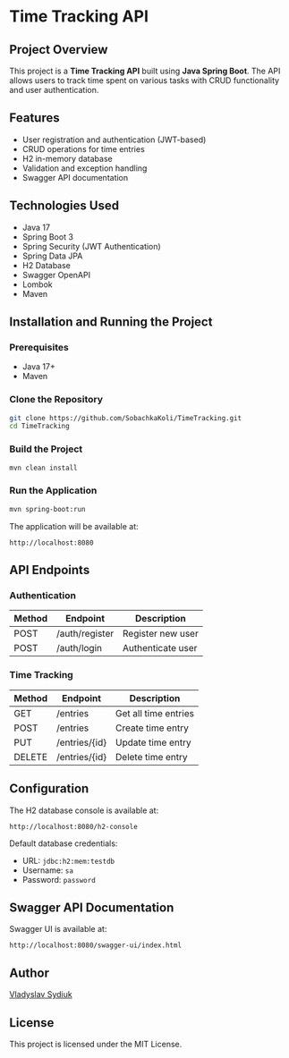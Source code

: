 # Time Tracking API

## Project Overview
This project is a **Time Tracking API** built using **Java Spring Boot**. The API allows users to track time spent on various tasks with CRUD functionality and user authentication.

## Features
- User registration and authentication (JWT-based)
- CRUD operations for time entries
- H2 in-memory database
- Validation and exception handling
- Swagger API documentation

## Technologies Used
- Java 17
- Spring Boot 3
- Spring Security (JWT Authentication)
- Spring Data JPA
- H2 Database
- Swagger OpenAPI
- Lombok
- Maven

## Installation and Running the Project

### Prerequisites
- Java 17+
- Maven

### Clone the Repository
```bash
git clone https://github.com/SobachkaKoli/TimeTracking.git
cd TimeTracking
```

### Build the Project
```bash
mvn clean install
```

### Run the Application
```bash
mvn spring-boot:run
```

The application will be available at:
```
http://localhost:8080
```

## API Endpoints

### Authentication
| Method | Endpoint        | Description        |
|--------|----------------|-------------------|
| POST   | /auth/register | Register new user |
| POST   | /auth/login    | Authenticate user |

### Time Tracking
| Method | Endpoint        | Description        |
|--------|----------------|-------------------|
| GET    | /entries       | Get all time entries |
| POST   | /entries       | Create time entry    |
| PUT    | /entries/{id}  | Update time entry    |
| DELETE | /entries/{id}  | Delete time entry    |

## Configuration
The H2 database console is available at:
```
http://localhost:8080/h2-console
```
Default database credentials:
- URL: `jdbc:h2:mem:testdb`
- Username: `sa`
- Password: `password`

## Swagger API Documentation
Swagger UI is available at:
```
http://localhost:8080/swagger-ui/index.html
```

## Author
[Vladyslav Sydiuk](https://github.com/SobachkaKoli)

## License
This project is licensed under the MIT License.

